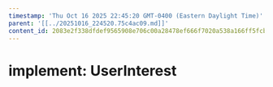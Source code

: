 ```yaml
---
timestamp: 'Thu Oct 16 2025 22:45:20 GMT-0400 (Eastern Daylight Time)'
parent: '[[../20251016_224520.75c4ac09.md]]'
content_id: 2083e2f338dfdef9565908e706c00a28478ef666f7020a538a166ff5fcbba17e
---
```


# implement: UserInterest
